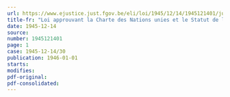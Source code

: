 ```yaml
---
url: https://www.ejustice.just.fgov.be/eli/loi/1945/12/14/1945121401/justel
title-fr: "Loi approuvant la Charte des Nations unies et le Statut de la Cour internationale de Justice, signés à San Francisco le 26 juin 1945"
date: 1945-12-14
source:
number: 1945121401
page: 1
case: 1945-12-14/30
publication: 1946-01-01
starts:
modifies:
pdf-original:
pdf-consolidated:
---
```


